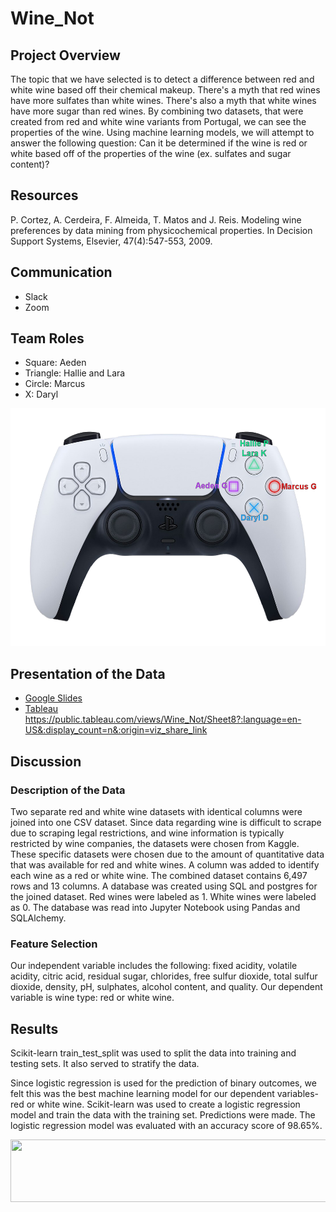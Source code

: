 # Wine_Not

## Project Overview
The topic that we have selected is to detect a difference between red and white wine based off their chemical makeup. There's a myth that red wines have more sulfates than white wines. There's also a myth that white wines have more sugar than red wines. By combining two datasets, that were created from red and white wine variants from Portugal, we can see the properties of the wine. Using machine learning models, we will attempt to answer the following question: Can it be determined if the wine is red or white based off of the properties of the wine (ex. sulfates and sugar content)?

## Resources
P. Cortez, A. Cerdeira, F. Almeida, T. Matos and J. Reis. Modeling wine preferences by data mining from physicochemical properties. In Decision Support Systems, Elsevier, 47(4):547-553, 2009.

## Communication
- Slack
- Zoom 

## Team Roles
- Square: Aeden
- Triangle: Hallie and Lara
- Circle: Marcus
- X: Daryl
<p align="center">
   <img src="https://github.com/AedenG/Wine_Not/blob/main/ps5_group_label.png" width="520" height="380">
</p>

## Presentation of the Data
- [Google Slides](https://docs.google.com/presentation/d/1JBao1ZdLgtQ-TbDuoW-FYv36dGSUo3bWlBLuH3_NfpA/edit?usp=sharing)
- [Tableau](https://public.tableau.com/app/profile/hallie.powell/viz/Wine_Not/)
https://public.tableau.com/views/Wine_Not/Sheet8?:language=en-US&:display_count=n&:origin=viz_share_link

## Discussion

### Description of the Data
Two separate red and white wine datasets with identical columns were joined into one CSV dataset. Since data regarding wine is difficult to scrape due to scraping legal restrictions, and wine information is typically restricted by wine companies, the datasets were chosen from Kaggle. These specific datasets were chosen due to the amount of quantitative data that was available for red and white wines. A column was added to identify each wine as a red or white wine. The combined dataset contains 6,497 rows and 13 columns. A database was created using SQL and postgres for the joined dataset. Red wines were labeled as 1. White wines were labeled as 0. The database was read into Jupyter Notebook using Pandas and SQLAlchemy.

### Feature Selection 
Our independent variable includes the following: fixed acidity, volatile acidity, citric acid, residual sugar, chlorides, free sulfur dioxide, total sulfur dioxide, density, pH, sulphates, alcohol content, and quality. Our dependent variable is wine type: red or white wine.

## Results
Scikit-learn train_test_split was used to split the data into training and testing sets. It also served to stratify the data. 

Since logistic regression is used for the prediction of binary outcomes, we felt this was the best machine learning model for our dependent variables- red or white wine. Scikit-learn was used to create a logistic regression model and train the data with the training set. Predictions were made. The logistic regression model was evaluated with an accuracy score of 98.65%.

<p align="center">
   <img src="https://user-images.githubusercontent.com/91852495/159138315-1733730c-38e1-47a8-9c79-f6c83f78d535.png" width="520" height="100">
</p>
